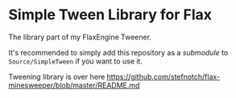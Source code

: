 # Simple Tween Library for Flax
The library part of my FlaxEngine Tweener. 

It's recommended to simply add this repository as a *submodule* to `Source/SimpleTween` if you want to use it.

Tweening library is over here https://github.com/stefnotch/flax-minesweeper/blob/master/README.md
